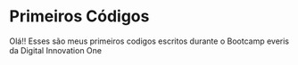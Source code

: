 # Primeiros Códigos 


Olá!! Esses são meus primeiros codigos escritos durante o Bootcamp everis da Digital Innovation One
